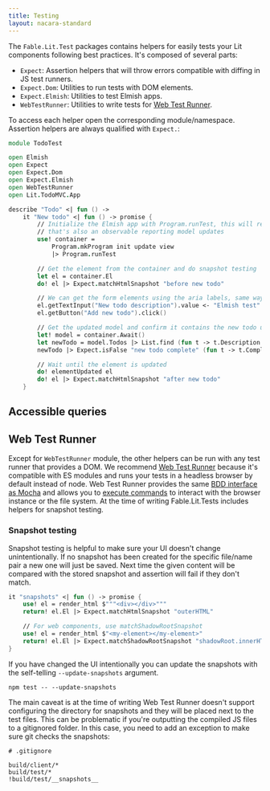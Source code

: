 ```yaml
---
title: Testing
layout: nacara-standard
---
```


The `Fable.Lit.Test` packages contains helpers for easily tests your Lit components following best practices. It's composed of several parts:

- `Expect`: Assertion helpers that will throw errors compatible with diffing in JS test runners.
- `Expect.Dom`: Utilities to run tests with DOM elements.
- `Expect.Elmish`: Utilities to test Elmish apps.
- `WebTestRunner`: Utilities to write tests for [Web Test Runner](https://modern-web.dev/docs/test-runner/overview/).

To access each helper open the corresponding module/namespace. Assertion helpers are always qualified with `Expect.`:

```fsharp
module TodoTest

open Elmish
open Expect
open Expect.Dom
open Expect.Elmish
open WebTestRunner
open Lit.TodoMVC.App

describe "Todo" <| fun () ->
    it "New todo" <| fun () -> promise {
        // Initialize the Elmish app with Program.runTest, this will return a container
        // that's also an observable reporting model updates
        use! container =
            Program.mkProgram init update view
            |> Program.runTest

        // Get the element from the container and do snapshot testing
        let el = container.El
        do! el |> Expect.matchHtmlSnapshot "before new todo"

        // We can get the form elements using the aria labels, same way as screen readers will do
        el.getTextInput("New todo description").value <- "Elmish test"
        el.getButton("Add new todo").click()

        // Get the updated model and confirm it contains the new todo uncompleted
        let! model = container.Await()
        let newTodo = model.Todos |> List.find (fun t -> t.Description = "Elmish test")
        newTodo |> Expect.isFalse "new todo complete" (fun t -> t.Completed)

        // Wait until the element is updated
        do! elementUpdated el
        do! el |> Expect.matchHtmlSnapshot "after new todo"
    }
```

## Accessible queries

## Web Test Runner

Except for `WebTestRunner` module, the other helpers can be run with any test runner that provides a DOM. We recommend [Web Test Runner](https://modern-web.dev/docs/test-runner/overview/) because it's compatible with ES modules and runs your tests in a headless browser by default instead of node. Web Test Runner provides the same [BDD interface as Mocha](https://mochajs.org/#interfaces) and allows you to [execute commands](https://modern-web.dev/docs/test-runner/commands/) to interact with the browser instance or the file system. At the time of writing Fable.Lit.Tests includes helpers for snapshot testing.

### Snapshot testing

Snapshot testing is helpful to make sure your UI doesn't change unintentionally. If no snapshot has been created for the specific file/name pair a new one will just be saved. Next time the given content will be compared with the stored snapshot and assertion will fail if they don't match.

```fsharp
it "snapshots" <| fun () -> promise {
    use! el = render_html $"""<div></div>"""
    return! el.El |> Expect.matchHtmlSnapshot "outerHTML"

    // For web components, use matchShadowRootSnapshot
    use! el = render_html $"<my-element></my-element>"
    return! el.El |> Expect.matchShadowRootSnapshot "shadowRoot.innerHTML"
}
```

If you have changed the UI intentionally you can update the snapshots with the self-telling `--update-snapshots` argument.

```
npm test -- --update-snapshots
```

The main caveat is at the time of writing Web Test Runner doesn't support configuring the directory for snapshots and they will be placed next to the test files. This can be problematic if you're outputting the compiled JS files to a gitignored folder. In this case, you need to add an exception to make sure git checks the snapshots:

```
# .gitignore

build/client/*
build/test/*
!build/test/__snapshots__
```